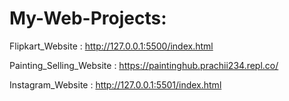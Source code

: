# My-Web-Projects:

Flipkart_Website :
http://127.0.0.1:5500/index.html

Painting_Selling_Website :
https://paintinghub.prachii234.repl.co/

Instagram_Website :
http://127.0.0.1:5501/index.html
